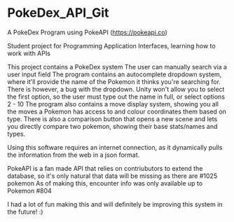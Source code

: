 # PokeDex_API_Git
 A PokeDex Program using PokeAPI (https://pokeapi.co)

 Student project for Programming Application Interfaces, learning how to work with APIs

 This project contains a PokeDex system
 The user can manually search via a user input field
 The program contains an autocomplete dropdown system, where it'll provide the name of the Pokemon it thinks you're searching for.
 There is however, a bug with the dropdown.  Unity won't allow you to select the first option, so the user must type out the name in full, or select options 2 - 10
 The program also contains a move display system, showing you all the moves a Pokemon has access to and colour coordinates them based on type.
 There is also a comparison button that opens a new scene and lets you directly compare two pokemon, showing their base stats/names and types.

 Using this software requires an internet connection, as it dynamically pulls the information from the web in a json format.

 PokeAPI is a fan made API that relies on contriubutors to extend the database, so it's only natural that data will be missing as there are #1025 pokemon 
 As of making this, encounter info was only available up to Pokemon #804

 I had a lot of fun making this and will definitely be improving this system in the future! :)
